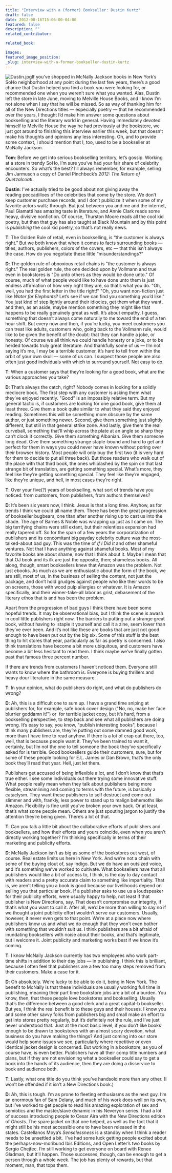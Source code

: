 ```yaml
---
title: "Interview with a (former) Bookseller: Dustin Kurtz"
draft: false
date: 2012-08-16T15:06:00-04:00
featured: false
description: ""
related_contributor:

related_book:

images:
featured_image_position: 
_slug: interview-with-a-former-bookseller-dustin-kurtz
---
```


![Dustin.jpg](http://ndbooks.com/images/journal/Dustin.jpg)If you’ve shopped in McNally Jackson books in New York’s SoHo neighborhood at any point during the last few years, there’s a good chance that Dustin helped you find a book you were looking for, or recommended one when you weren’t sure what you wanted. Alas, Dustin left the store in late June, moving to Melville House Books, and I know I’m not alone when I say that he will be missed. So as way of thanking him for all of the New Directions titles — especially poetry — that he recommended over the years, I thought I’d make him answer some questions about bookselling and the literary world in general. Having immediately devoted himself to Melville House the way he had previously at the bookstore, we just got around to finishing this interview earlier this week, but that doesn’t make his thoughts and opinions any less interesting. Oh, and to provide some context, I should mention that I, too, used to be a bookseller at McNally Jackson.

**Tom**: Before we get into serious bookselling territory, let’s gossip. Working at a store in trendy SoHo, I’m sure you’ve had your fair share of celebrity encounters. So what’s the best? I’ll always remember, for example, selling Jim Jarmusch a copy of Daniel Pinchbeck’s _2012: The Return of Quetzalcoatl_.

**Dustin**: I’ve actually tried to be good about not giving away the reading peccadilloes of the celebrities that come by the store. We don’t keep customer purchase records, and I don’t publicize it when some of my favorite actors waltz through. But just between you and me and the internet, Paul Giamatti has amazing taste in literature, and Annie Clark reads some heavy, divisive nonfiction. Of course, Thurston Moore reads all the cool kid poetry, but then that guy has also taught at Black Mountain and by this point is _publishing_ the cool kid poetry, so that’s not really news.

**T**: The Golden Rule of retail, even in bookselling, is “the customer is always right.” But we both know that when it comes to facts surrounding books — titles, authors, publishers, colors of the covers, etc — that this isn’t always the case. How do you negotiate these little “misunderstandings?”

**D**: The golden rule of obnoxious retail chains is "the customer is always right." The real golden rule, the one decided upon by Vollmann and true even in bookstores is "Do unto others as they would be done unto." Of course, much of what people would like to have done unto them is just endless affirmation of how very right they are, so that’s what you do. "Oh, well, you had the first letter in the title right!" "Oh, you want non-fiction just like _Water for Elephants_? Let’s see if we can find you something you’d like." You just kind of step lightly around their idiocies, get them what they want, and then, as an aside, maybe mention something they might like that happens to be really genuinely great as well. It’s about empathy, I guess, something that doesn’t always come naturally to me toward the end of a ten hour shift. But every now and then, if you’re lucky, you meet customers you can treat like adults, customers who, going back to the Vollmann rule, would like to be given the benefit of the doubt: that they can handle a joke, or honesty. Of course we all think we could handle honesty or a joke, or to be herded towards truly great literature. And thankfully some of us — I’m not saying it’s me, I may be a terrible customer, it’s hard to tell from within the orbit of your own skull — some of us can. I suspect those people are also often just good individuals with which to surround yourself. Not easy to do.

**T**: When a customer says that they’re looking for a good book, what are the various approaches you take?

**D**: That’s always the catch, right? Nobody comes in looking for a solidly mediocre book. The first step with any customer is asking them what they’ve enjoyed recently. "Good" is an impossibly relative term. But my general tactic is, if customers are looking for one good book, give them at least three. Give them a book quite similar to what they said they enjoyed reading. Sometimes this will be something more obscure by the same author, or just something newer. Second, give them something just slightly different, but still in that general strike zone. And lastly, give them the real curveball, something that’ll whip across the plate at an angle so sharp they can’t clock it correctly. Give them something Albanian. Give them someone long dead. Give them something strange staple-bound and hard to get and perfect for them in ways you could never have known without poring over their browser history. Most people will only buy the first two (it is very hard for them to decide to put all three back). But those readers who walk out of the place with that third book, the ones whiplashed by the spin on that last strange bit of translation, are getting something special. What’s more, they feel like they’re getting something special. They feel like they’re engaged, like they’re unique, and hell, in most cases they’re right.

**T**: Over your five(?) years of bookselling, what sort of trends have you noticed: from customers, from publishers, from authors themselves?

**D**: It’s been six years now, I think. Jesus is that a long time. Anyhow, as for trends I think we could all name them. There has been the great progression of bookseller bugbears, one titan after another rising up to cast us into the shade. The age of Barnes & Noble was wrapping up just as I came on. The big terrifying chains were still extant, but their relentless expansion had really tapered off. So for the span of a few years the corporatization of publishers and its concomitant big payday celebrity culture was the most-talked-about bad guy. This was the time of _If I Did It_ and other shameful ventures. Not that I have anything against shameful books. Most of my favorite books are about shame, now that I think about it. Maybe I mean that that OJ book and its ilk are just the opposite, then; shameless books. All along, though, smart booksellers knew that Amazon was the problem. Not just ebooks. As much as we are enthusiastic about the form of the book, we are still, most of us, in the business of selling the content, not just the package, and don’t hold grudges against people who like their words to be on screens, those with wood pulp allergies or whatever. It is Amazon specifically, and their winner-take-all labor as grist, debasement of the literary ethos that is and has been the problem. 

Apart from the progression of bad guys I think there have been some hopeful trends. It may be observational bias, but I think the scene is awash in cool little publishers right now. The barriers to putting out a strange great book, without having to  staple it yourself and call it a zine, seem lower than they’ve ever been. And it’s not like these are books that are just not good enough to have been put out by the big six. Some of this stuff is the best thing to hit stores that year, particularly as far as poetry is concerned. I also think translations have become a bit more ubiquitous, and customers have become a bit less hesitant to read them. I think maybe we’ve finally gotten past that famous three percent number. 

If there are trends from customers I haven’t noticed them. Everyone still wants to know where the bathroom is. Everyone is buying thrillers and heavy dour literature in the same measure. 

**T**: In your opinion, what do publishers do right, and what do publishers do wrong?

**D**: Ah, this is a difficult one to sum up. I have a grand time sniping at publishers for, for example, safe book cover design ("No, no, make her face blurrier goddamn it!") or  for terrible jacket copy, but it’s hard, from a bookselling perspective, to step back and see what all publishers are doing wrong. It’s easy to say, you know, "publish interesting books", because I think many publishers are, they’re putting out some damned good work, more than I have time to read anyhow. If there is a lot of crap out there, too, well, that is because people want it. They’ve been trained to want it, certainly, but I’m not the one to tell someone the book they’ve specifically asked for is terrible. Good booksellers guide their customers, sure, but for some of these people looking for E.L. James or Dan Brown, that’s the only book they’ll read that year. Hell, just let them. 

Publishers get accused of being inflexible a lot, and I don’t know that that’s true either. I see some individuals out there trying some innovative stuff. What people really mean when they talk about publishers being more flexible, streamlining and coming to terms with the future, is basically a cataclysm. They want these publishers to self destruct and come out slimmer and with, frankly, less power to stand up to malign behemoths like Amazon. Flexibility is fine until you’ve broken your own back. Or at least, that’s what some people mean. Others are just spouting jargon to justify the attention they’re being given. There’s a lot of that.

**T**: Can you talk a little bit about the collaborative efforts of publishers and booksellers, and how their efforts and yours coincide, even when you aren’t directly working together? I’m thinking specifically in terms of their marketing and publicity efforts.

**D**: McNally Jackson isn’t as big as some of the bookstores out west, of course. Real estate limits us here in New York. And we’re not a chain with some of the buying clout of, say Indigo. But we do have an outsized voice, and it’s something we’ve worked to cultivate. What booksellers have that all publishers would like a bit of access to, I think, is the day to day contact with readers and a pretty accurate claim to something like impartiality. That is, we aren’t telling you a book is good because our livelihoods depend on selling you that particular book. If a publisher asks to use us a loudspeaker for their publicity efforts, were usually happy to help, not least if that publisher is New Directions, say. That doesn’t compromise our integrity, if that’s what you want to call it. After all, we’d be more than willing to say no if we thought a joint publicity effort wouldn’t serve our customers. Usually, however, it never even gets to that point. We’re at a place now where publishers know us and what we do enough that they won’t even bother with something that wouldn’t suit us. I think publishers are a bit afraid of inundating booksellers with noise about their books, and that’s legitimate, but I welcome it. Joint publicity and marketing works best if we know it’s coming. 

**T**: I know McNally Jackson currently has two employees who work part-time shifts in addition to their day jobs — in publishing. I think this is brilliant, because I often feel that publishers are a few too many steps removed from their customers. Make a case for it.

**D**: Oh absolutely. We’re lucky to be able to do it, being in New York. The benefit to McNally is that these individuals are usually working full time in publishing, meaning their part time bookstore jobs are a bit of a burden. You know, then, that these people love bookstores and bookselling. Usually that’s the difference between a good clerk and a great capital-b bookseller. But yes, I think the real benefit is to these guys and their houses. I know you and some other savvy folks from publishers big and small make an effort to get into stores pretty regularly, but it’s definitely not the rule, and I’ve just never understood that. Just at the most basic level, if you don’t like books enough to be drawn to bookstores with an almost scary devotion, what business do you have making the things? And just coming into our store would help some issues we see, particularly where repetitive or even identical jacket design is concerned. But working in a bookstore, as you of course have, is even better. Publishers have all their comp title numbers and plans, but if they are not envisioning what a bookseller could say to get a book into the hands of its audience, then they are doing a disservice to book and audience both. 

**T**: Lastly, what one title do you think you’ve handsold more than any other. (I won’t be offended if it isn’t a New Directions book.)

**D**: Ah, this is tough. I’m as prone to fleeting enthusiasms as the next guy. I’m an enormous fan of Sam Delany, and much of his work does well on its own, but I’ve worked to get people to read his amazing exploration of sex and semiotics and the master/slave dynamic in his Neveryon series. I had a lot of success introducing people to Cesar Aira with the New Directions edition of _Ghosts_. The spare jacket on that one helped, as well as the fact that it might still be his most accessible one to have been released in the states. Castellanos Moya’s _Senselessness_ is a standby when I think a reader needs to be unsettled a bit.  I’ve had some luck getting people excited about the perhaps-now-moribund Ibis Editions, and Open Letter’s two books by Sergio Chejfec. I’m still working to get everyone on board with Renee Gladman, but it’ll happen. Those successes, though, can be enough to get a person through a whole week. The job has plenty of rewards, but that moment, man, that tops them.


